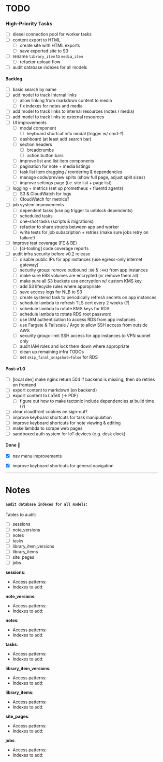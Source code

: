 # TODO

### High-Priority Tasks

- [ ] diesel connection pool for worker tasks
- [ ] content export to HTML
    - [ ] create site with HTML exports
    - [ ] save exported site to S3
- [ ] rename `library_item` to `media_item`
    - [ ] refactor upload flow
- [ ] audit database indexes for all models

#### Backlog

- [ ] basic search by name
- [ ] add model to track internal links
    - [ ] allow linking from markdown content to media
    - [ ] fix indexes for notes and media
- [ ] add model to track links to internal resources (notes / media)
- [ ] add model to track links to external resources
- [ ] UI improvements
    - [ ] modal component
        - [ ] keyboard shortcut info modal (trigger w/ cmd-?)
    - [ ] dashboard (at least add search bar)
    - [ ] section headers
        - [ ] breadcrumbs
        - [ ] action button bars
    - [ ] improve list and list item components
    - [ ] pagination for note + media listings
    - [ ] task list item dragging / reordering & dependencies
    - [ ] manage code/preview splits (show full page, adjust split sizes)
    - [ ] improve settings page (i.e. site list + page list)
- [ ] logging + metrics (set up prometheus + fluentd agents)
    - [ ] S3 & CloudWatch for logs
    - [ ] CloudWatch for metrics?
- [ ] job system improvements
    - [ ] dependent tasks (use pg trigger to unblock dependents)
    - [ ] scheduled tasks
    - [ ] one-shot tasks (scripts & migrations)
    - [ ] refactor to share structs between app and worker
    - [ ] write tests for job subscription + retries (make sure jobs retry on failure!)
- [ ] improve test coverage (FE & BE)
    - [ ] [ci-tooling] code coverage reports
- [ ] audit infra security before v0.2 release
    - [ ] disable public IPs for app instances (use egress-only internet gateway)
    - [ ] security group: remove outbound `:80` & `:443` from app instances
    - [ ] make sure EBS volumes are encrypted (or remove them all)
    - [ ] make sure all S3 buckets use encryption w/ custom KMS key
    - [ ] add S3 lifecycle rules where appropriate
    - [ ] save access logs for NLB to S3
    - [ ] create systemd task to periodically refresh secrets on app instances
    - [ ] schedule lambda to refresh TLS cert every 2 weeks (?)
    - [ ] schedule lambda to rotate KMS keys for RDS
    - [ ] schedule lambda to rotate RDS root password
    - [ ] use IAM authentication to access RDS from app instances
    - [ ] use Fargate & Tailscale / Argo to allow SSH access from outside AWS
    - [ ] security group: limit SSH access for app instances to VPN subnet only
    - [ ] audit IAM roles and lock them down where appropriate
    - [ ] clean up remaining infra TODOs
    - [ ] set `skip_final_snapshot=false` for RDS

#### Post-v1.0

- [ ] [local dev] make nginx return 504 if backend is missing, then do retries on frontend
- [ ] export content to markdown (on backend)
- [ ] export content to LaTeX (-> PDF)
    - [ ] figure out how to make tectonic include dependencies at build time (?)
- [ ] clear cloudfront cookies on sign-out?
- [ ] improve keyboard shortcuts for task manipulation
- [ ] improve keyboard shortcuts for note viewing & editing
- [ ] make lambda to scrape web pages
- [ ] sandboxed auth system for IoT devices (e.g. desk clock)

#### Done 🎉

- [x] nav menu improvements
- [x] improve keyboard shortcuts for general navigation


---------

# Notes


#### `audit database indexes for all models`:

Tables to audit:

- [ ] sessions
- [ ] note_versions
- [ ] notes
- [ ] tasks
- [ ] library_item_versions
- [ ] library_items
- [ ] site_pages
- [ ] jobs

**sessions**:
- Access patterns:
- Indexes to add:

**note_versions**:
- Access patterns:
- Indexes to add:

**notes**:
- Access patterns:
- Indexes to add:

**tasks**:
- Access patterns:
- Indexes to add:

**library_item_versions**:
- Access patterns:
- Indexes to add:

**library_items**:
- Access patterns:
- Indexes to add:

**site_pages**:
- Access patterns:
- Indexes to add:

**jobs**:
- Access patterns:
- Indexes to add:
